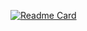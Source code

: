 [![Readme Card](https://github-readme-stats.vercel.app/api/pin/?username=Duankaiwen&repo=github-readme-stats)](https://github.com/Duankaiwen/github-readme-stats)
